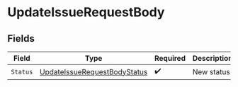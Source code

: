 # UpdateIssueRequestBody


## Fields

| Field                                                                                   | Type                                                                                    | Required                                                                                | Description                                                                             |
| --------------------------------------------------------------------------------------- | --------------------------------------------------------------------------------------- | --------------------------------------------------------------------------------------- | --------------------------------------------------------------------------------------- |
| `Status`                                                                                | [UpdateIssueRequestBodyStatus](../../models/operations/updateissuerequestbodystatus.md) | :heavy_check_mark:                                                                      | New status                                                                              |